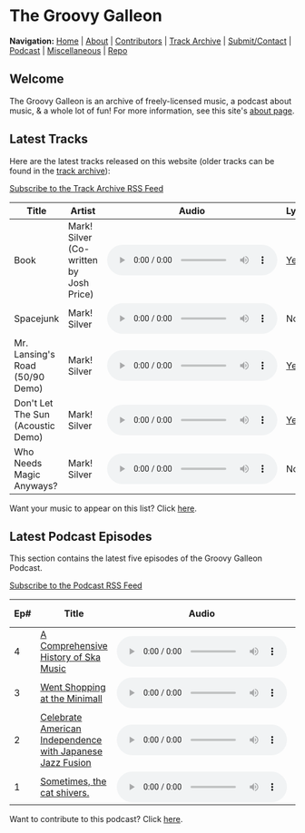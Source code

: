 # The Groovy Galleon

**Navigation:** [Home](index) \| [About](about) \| [Contributors](members) \| [Track Archive](tunes) \| [Submit/Contact](submit) \| [Podcast](podcast) \| [Miscellaneous](misc) \| [Repo](https://github.com/MarkSilverMedia/groovygalleon)

## Welcome

The Groovy Galleon is an archive of freely-licensed music, a podcast about music, & a whole lot of fun! For more information, see this site's [about page](about).

## Latest Tracks

Here are the latest tracks released on this website (older tracks can be found in the [track archive](tunes)):

[Subscribe to the Track Archive RSS Feed](ggta.xml)

| Title | Artist | Audio | Lyrics | License |
| --- | --- | --- | --- | --- |
| Book | Mark! Silver (Co-written by Josh Price) | <audio src="https://archive.org/download/marksilvermedia_protonmail_Book/book.flac" controls></audio> | [Yes](https://archive.org/download/marksilvermedia_protonmail_Book/Book.txt) | [CC BY 4.0](https://creativecommons.org/licenses/by/4.0/) |
| Spacejunk | Mark! Silver | <audio src="https://archive.org/download/Spacejunk_201707/Spacejunk.flac" controls></audio> | No | [CC BY 4.0](https://creativecommons.org/licenses/by/4.0/) |
| Mr. Lansing's Road (50/90 Demo) | Mark! Silver | <audio src="https://archive.org/download/Mr.LansingsRoad/Mr.%20Lansing's%20Road.flac" controls></audio> | [Yes](https://archive.org/download/Mr.LansingsRoad/Mr.%20Lansing's%20Road%20(Lyrics).txt) | [CC BY 4.0](https://creativecommons.org/licenses/by/4.0/) |
| Don't Let The Sun (Acoustic Demo) | Mark! Silver | <audio src="https://ia601505.us.archive.org/10/items/dontletthesunacoustic/dontletthesunacoustic.ogg" controls></audio> | [Yes](https://archive.org/download/dontletthesunacoustic/Don%27t%20Let%20The%20Sun) | [CC BY 4.0](https://creativecommons.org/licenses/by/4.0/) |
| Who Needs Magic Anyways? | Mark! Silver | <audio src="https://marksilvermedia.github.io/assets/music/emawm/whoneedsmagicanyways.mp3" controls></audio> | No | [CC BY 4.0](https://creativecommons.org/licenses/by/4.0/) |

Want your music to appear on this list? Click [here](submit).

## Latest Podcast Episodes

This section contains the latest five episodes of the Groovy Galleon Podcast.

[Subscribe to the Podcast RSS Feed](ggpod.xml)

| Ep# | Title | Audio | Show Notes | Video | License |
| --- | --- | --- | --- | --- | --- |
| 4 | [A Comprehensive History of Ska Music](https://archive.org/details/marksilvermedia_protonmail_Gge4) | <audio src="https://archive.org/download/marksilvermedia_protonmail_Gge4/gge4.flac" controls></audio> | [e4.txt](https://archive.org/download/marksilvermedia_protonmail_Gge4/e4.txt) | No | [CC BY 4.0](https://creativecommons.org/licenses/by/4.0/) |
| 3 | [Went Shopping at the Minimall](https://archive.org/details/GroovyGalleonE3) | <audio src="https://archive.org/download/GroovyGalleonE3/gge3.flac" controls></audio> | [e3.txt](https://archive.org/download/GroovyGalleonE3/e3.txt) | [Yes](https://archive.org/download/GroovyGalleonE3/gge3.webm) | [CC BY 4.0](https://creativecommons.org/licenses/by/4.0/) |
| 2 | [Celebrate American Independence with Japanese Jazz Fusion](https://archive.org/details/marksilvermedia_protonmail_Gge2) | <audio src="https://archive.org/download/marksilvermedia_protonmail_Gge2/gge2.flac" controls></audio> | [e2.txt](https://archive.org/download/marksilvermedia_protonmail_Gge2/e2.txt) | No | [CC BY 4.0](https://creativecommons.org/licenses/by/4.0/) |
| 1 | [Sometimes, the cat shivers.](https://archive.org/details/groovygalleonE1) | <audio src="https://archive.org/download/groovygalleonE1/gge1.flac" controls></audio> | [e1.txt](https://archive.org/download/groovygalleonE1/e1.txt) | No | [CC BY 4.0](https://creativecommons.org/licenses/by/4.0/) |

Want to contribute to this podcast? Click [here](submit).
